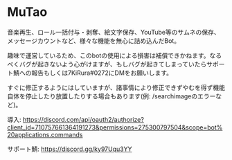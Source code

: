 # MuTao

音楽再生、ロール一括付与・剥奪、絵文字保存、YouTube等のサムネの保存、メッセージカウントなど、様々な機能を無心に詰め込んだBot。

趣味で運営しているため、このbotの使用による損害は補償できかねます。なるべくバグが起きないよう心がけますが、もしバグが起きてしまっていたらサポート鯖への報告もしくは7KiRura#0272にDMをお願いします。

すぐに修正するようにはしていますが、諸事情により修正できずやむを得ず機能自体を停止したり放置したりする場合もあります(例: /searchimageのエラーなど)。

導入: https://discord.com/api/oauth2/authorize?client_id=710757661364191273&permissions=275300797504&scope=bot%20applications.commands

サポート鯖: https://discord.gg/ky97Uqu3YY
